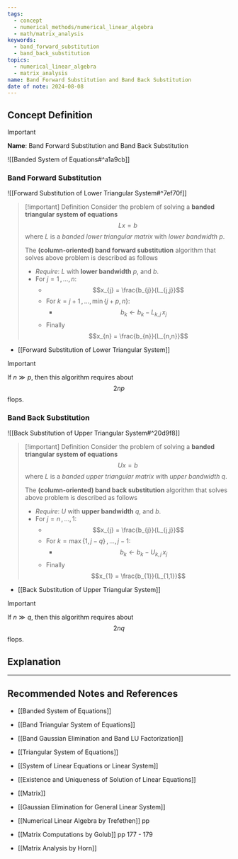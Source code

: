 ```yaml
---
tags:
  - concept
  - numerical_methods/numerical_linear_algebra
  - math/matrix_analysis
keywords:
  - band_forward_substitution
  - band_back_substitution
topics:
  - numerical_linear_algebra
  - matrix_analysis
name: Band Forward Substitution and Band Back Substitution
date of note: 2024-08-08
---
```


## Concept Definition

>[!important]
>**Name**: Band Forward Substitution and Band Back Substitution

![[Banded System of Equations#^a1a9cb]]


### Band Forward Substitution

![[Forward Substitution of Lower Triangular System#^7ef70f]]


>[!important] Definition
>Consider the problem of solving a **banded triangular system of equations** $$Lx = b$$ where $L$ is a *banded lower triangular matrix* with  *lower bandwidth* $p$.
>
>The **(column-oriented) band forward substitution** algorithm that solves above problem is described as follows
>- *Require*: $L$ with **lower bandwidth** $p$, and $b$.
>- For $j=1\,{,}\ldots{,}\,n$:
>	- $$x_{j} = \frac{b_{j}}{L_{j,j}}$$
>	- For $k=j+1 \,{,}\ldots{,}\, \min\left\{ j+p, n \right\}$:
>		- $$b_{k} \leftarrow b_{k} - L_{k,j}\,x_{j}$$
>	- Finally $$x_{n} = \frac{b_{n}}{L_{n,n}}$$

- [[Forward Substitution of Lower Triangular System]]

>[!important] 
>If $n \gg p$, then this algorithm requires about $$2np$$ flops.

### Band Back Substitution

![[Back Substitution of Upper Triangular System#^20d9f8]]


>[!important] Definition
>Consider the problem of solving a **banded triangular system of equations** $$Ux = b$$ where $L$ is a *banded upper triangular matrix* with  *upper bandwidth* $q$.
>
>The **(column-oriented) band back substitution** algorithm that solves above problem is described as follows
>- *Require*: $U$ with **upper bandwidth** $q$, and  $b$.
>- For $j=n\,{,}\ldots{,}\,1$:
>	- $$x_{j} = \frac{b_{j}}{L_{j,j}}$$
>	- For $k=\max\left\{ 1, j-q \right\} \,{,}\ldots{,}\, j-1$:
>		- $$b_{k} \leftarrow b_{k} - U_{k,j}\,x_{j}$$
>	- Finally $$x_{1} = \frac{b_{1}}{L_{1,1}}$$

- [[Back Substitution of Upper Triangular System]]

>[!important] 
>If $n \gg q$, then this algorithm requires about $$2nq$$ flops.




## Explanation





-----------
##  Recommended Notes and References


- [[Banded System of Equations]]
- [[Band Triangular System of Equations]]
- [[Band Gaussian Elimination and Band LU Factorization]]



- [[Triangular System of Equations]]
- [[System of Linear Equations or Linear System]]
- [[Existence and Uniqueness of Solution of Linear Equations]]


- [[Matrix]]
- [[Gaussian Elimination for General Linear System]]


- [[Numerical Linear Algebra by Trefethen]] pp
- [[Matrix Computations by Golub]] pp 177 - 179
- [[Matrix Analysis by Horn]]